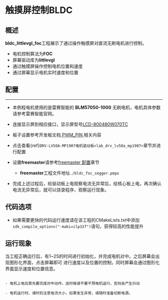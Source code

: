 # 触摸屏控制BLDC
## 概述

**bldc_littlevgl_foc**工程展示了通过操作触摸屏对直流无刷电机进行控制。
- 电机控制算法为**FOC**
- 屏幕驱动库为**littlevgl**
- 通过触摸屏操作控制电机位置和速度
- 通过屏幕显示电机实时速度和位置

## 配置
***
- 本例程电机使用的是雷赛智能的 **BLM57050-1000** 无刷电机，电机具体参数请参考雷赛智能官网。
- 连接显示屏到相应接口，显示屏型号[LCD-800480W070TC](lab_lcd_800480w070tc)
- 板子设置参考开发板文档[ PWM_PIN ](lab_board_motor_ctrl_pin)相关内容
- 点击查看{ref}`DRV-LV50A-MP1907电机驱动板<lab_drv_lv50a_mp1907>`章节并进行配置
- 设置**freemaster**请参考[freemaster 配置](lab_samples_freemaster_configure)章节
	- **freemaster**工程文件地址`./bldc_foc_segger.pmpx`

- 完成上述过程后，给驱动板上电观察电流无异常后，给核心板上电，再次确认电流无异常后，就可以烧录程序，观察运行现象。

## 代码选项

- 如果需要更快的代码运行速度请在该工程的CMakeLists.txt中添加`sdk_compile_options("-mabi=ilp32f")`语句，获得较高的性能提升

## 运行现象

当工程正确运行后，有1~2S的时间进行初始化，并完成电机对中。之后屏幕会出现图形化界面，点击屏幕即可
进行速度以及位置的控制，同时屏幕会通过图形化界面显示速度和位置信息。

```{warning}

- 电机上电后首先要完成对中动作，这时候请不要干预电机运行，否则会产生抖动

- 电机运行时，请时刻注意电流大小，如果发生异常，请随时准备切断电源。

```